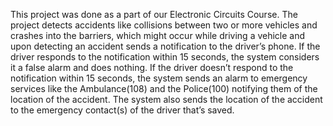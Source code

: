 This project was done as a part of our Electronic Circuits Course. 
The project detects accidents like collisions between two or more vehicles and crashes into the barriers, which might occur while driving a vehicle and upon detecting an accident sends a notification to the driver’s phone.
If the driver responds to the notification within 15 seconds, the system considers it a false alarm and does nothing.
If the driver doesn’t respond to the notification within 15 seconds, the system sends an alarm to emergency services like the Ambulance(108) and the Police(100) notifying them of the location of the accident.
The system also sends the location of the accident to the emergency contact(s) of the driver that’s saved.
